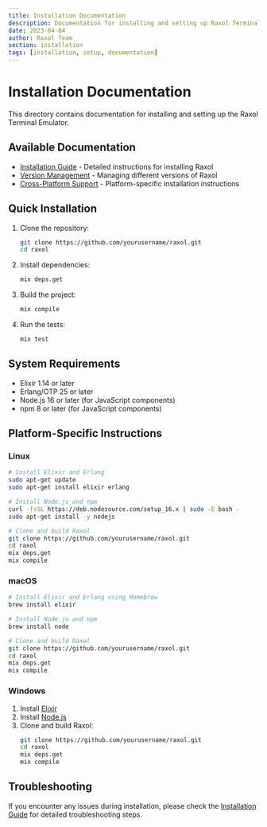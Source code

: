 ```yaml
---
title: Installation Documentation
description: Documentation for installing and setting up Raxol Terminal Emulator
date: 2023-04-04
author: Raxol Team
section: installation
tags: [installation, setup, documentation]
---
```


# Installation Documentation

This directory contains documentation for installing and setting up the Raxol Terminal Emulator.

## Available Documentation

- [Installation Guide](Installation.md) - Detailed instructions for installing Raxol
- [Version Management](VersionManagement.md) - Managing different versions of Raxol
- [Cross-Platform Support](CrossPlatformSupport.md) - Platform-specific installation instructions

## Quick Installation

1. Clone the repository:
   ```bash
   git clone https://github.com/yourusername/raxol.git
   cd raxol
   ```

2. Install dependencies:
   ```bash
   mix deps.get
   ```

3. Build the project:
   ```bash
   mix compile
   ```

4. Run the tests:
   ```bash
   mix test
   ```

## System Requirements

- Elixir 1.14 or later
- Erlang/OTP 25 or later
- Node.js 16 or later (for JavaScript components)
- npm 8 or later (for JavaScript components)

## Platform-Specific Instructions

### Linux

```bash
# Install Elixir and Erlang
sudo apt-get update
sudo apt-get install elixir erlang

# Install Node.js and npm
curl -fsSL https://deb.nodesource.com/setup_16.x | sudo -E bash -
sudo apt-get install -y nodejs

# Clone and build Raxol
git clone https://github.com/yourusername/raxol.git
cd raxol
mix deps.get
mix compile
```

### macOS

```bash
# Install Elixir and Erlang using Homebrew
brew install elixir

# Install Node.js and npm
brew install node

# Clone and build Raxol
git clone https://github.com/yourusername/raxol.git
cd raxol
mix deps.get
mix compile
```

### Windows

1. Install [Elixir](https://elixir-lang.org/install.html#windows)
2. Install [Node.js](https://nodejs.org/en/download/)
3. Clone and build Raxol:
   ```bash
   git clone https://github.com/yourusername/raxol.git
   cd raxol
   mix deps.get
   mix compile
   ```

## Troubleshooting

If you encounter any issues during installation, please check the [Installation Guide](Installation.md) for detailed troubleshooting steps. 